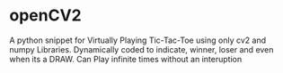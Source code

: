 # openCV2


A python snippet for Virtually Playing Tic-Tac-Toe using only cv2 and numpy Libraries. 
Dynamically coded to indicate, winner, loser and even when its a DRAW. 
Can Play infinite times without an interuption
